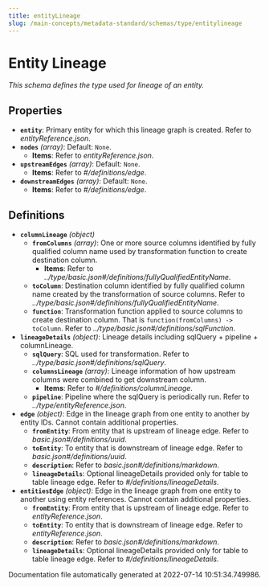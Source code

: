 ```yaml
---
title: entityLineage
slug: /main-concepts/metadata-standard/schemas/type/entitylineage
---
```


# Entity Lineage

*This schema defines the type used for lineage of an entity.*

## Properties

- **`entity`**: Primary entity for which this lineage graph is created. Refer to *entityReference.json*.
- **`nodes`** *(array)*: Default: `None`.
  - **Items**: Refer to *entityReference.json*.
- **`upstreamEdges`** *(array)*: Default: `None`.
  - **Items**: Refer to *#/definitions/edge*.
- **`downstreamEdges`** *(array)*: Default: `None`.
  - **Items**: Refer to *#/definitions/edge*.
## Definitions

- **`columnLineage`** *(object)*
  - **`fromColumns`** *(array)*: One or more source columns identified by fully qualified column name used by transformation function to create destination column.
    - **Items**: Refer to *../type/basic.json#/definitions/fullyQualifiedEntityName*.
  - **`toColumn`**: Destination column identified by fully qualified column name created by the transformation of source columns. Refer to *../type/basic.json#/definitions/fullyQualifiedEntityName*.
  - **`function`**: Transformation function applied to source columns to create destination column. That is `function(fromColumns) -> toColumn`. Refer to *../type/basic.json#/definitions/sqlFunction*.
- **`lineageDetails`** *(object)*: Lineage details including sqlQuery + pipeline + columnLineage.
  - **`sqlQuery`**: SQL used for transformation. Refer to *../type/basic.json#/definitions/sqlQuery*.
  - **`columnsLineage`** *(array)*: Lineage information of how upstream columns were combined to get downstream column.
    - **Items**: Refer to *#/definitions/columnLineage*.
  - **`pipeline`**: Pipeline where the sqlQuery is periodically run. Refer to *../type/entityReference.json*.
- **`edge`** *(object)*: Edge in the lineage graph from one entity to another by entity IDs. Cannot contain additional properties.
  - **`fromEntity`**: From entity that is upstream of lineage edge. Refer to *basic.json#/definitions/uuid*.
  - **`toEntity`**: To entity that is downstream of lineage edge. Refer to *basic.json#/definitions/uuid*.
  - **`description`**: Refer to *basic.json#/definitions/markdown*.
  - **`lineageDetails`**: Optional lineageDetails provided only for table to table lineage edge. Refer to *#/definitions/lineageDetails*.
- **`entitiesEdge`** *(object)*: Edge in the lineage graph from one entity to another using entity references. Cannot contain additional properties.
  - **`fromEntity`**: From entity that is upstream of lineage edge. Refer to *entityReference.json*.
  - **`toEntity`**: To entity that is downstream of lineage edge. Refer to *entityReference.json*.
  - **`description`**: Refer to *basic.json#/definitions/markdown*.
  - **`lineageDetails`**: Optional lineageDetails provided only for table to table lineage edge. Refer to *#/definitions/lineageDetails*.


Documentation file automatically generated at 2022-07-14 10:51:34.749986.
